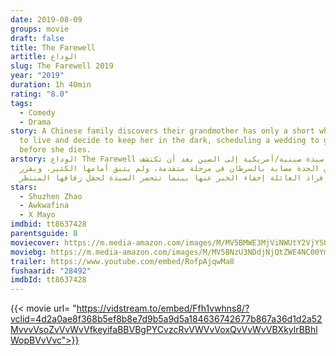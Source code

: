 ```yaml
---
date: 2019-08-09
groups: movie
draft: false
title: The Farewell
artitle: الوداع
slug: The Farewell 2019
year: "2019"
duration: 1h 40min
rating: "8.0"
tags:
  - Comedy
  - Drama
story: A Chinese family discovers their grandmother has only a short while left
  to live and decide to keep her in the dark, scheduling a wedding to gather
  before she dies.
arstory: الوداع The Farewell تعود سيدة صينية/أمريكية إلى الصين بعد أن تكتشف
  عائلتها أن الجدة مصابة بالسرطان في مرحلة متقدمة، ولم يتبق أمامها الكثير، ويقرر
  أفراد العائلة إخفاء الخبر عنها بينما تتحضر السيدة لحفل زفافها المنتظر.
stars:
  - Shuzhen Zhao
  - Awkwafina
  - X Mayo
imdbid: tt8637428
parentsguide: 8
moviecover: https://m.media-amazon.com/images/M/MV5BMWE3MjViNWUtY2VjYS00ZDBjLTllMzYtN2FkY2QwYmRiMDhjXkEyXkFqcGdeQXVyODQzNTE3ODc@._V1_UX182_CR0,0,182,268_AL_.jpg
moviebg: https://m.media-amazon.com/images/M/MV5BNzU3NDdjNjQtZWE4NC00YmQ4LWI0OGQtZDg5ZTFmOGY0NjIxXkEyXkFqcGdeQXVyNzI1NzMxNzM@._V1_SX1777_CR0,0,1777,745_AL_.jpg
trailer: https://www.youtube.com/embed/RofpAjqwMa8
fushaarid: "28492"
imdbId: tt8637428
---
```


{{< movie url= "https://vidstream.to/embed/Ffh1vwhns8/?vclid=4d2a0ae8f368b5ef8b8e7d9b5a9d5a184636742677b867a36d1d2a52MvvvVsoZvVvWvVfkeyifaBBVBgPYCvzcRvVWVvVoxQvVvWvVBXkylrBBhlWopBVvVvc">}}
